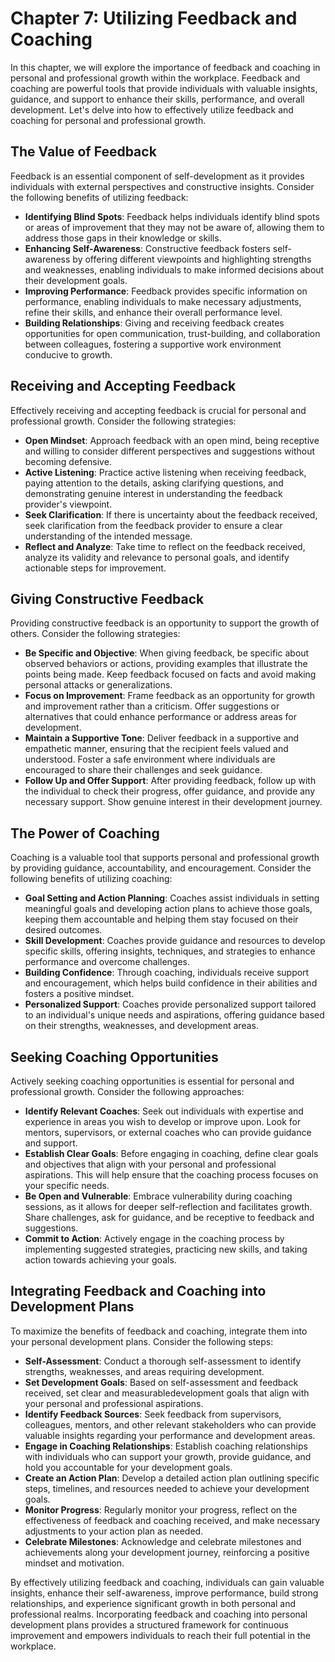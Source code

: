 Chapter 7: Utilizing Feedback and Coaching
==========================================

In this chapter, we will explore the importance of feedback and coaching in personal and professional growth within the workplace. Feedback and coaching are powerful tools that provide individuals with valuable insights, guidance, and support to enhance their skills, performance, and overall development. Let's delve into how to effectively utilize feedback and coaching for personal and professional growth.

The Value of Feedback
---------------------

Feedback is an essential component of self-development as it provides individuals with external perspectives and constructive insights. Consider the following benefits of utilizing feedback:

* **Identifying Blind Spots**: Feedback helps individuals identify blind spots or areas of improvement that they may not be aware of, allowing them to address those gaps in their knowledge or skills.
* **Enhancing Self-Awareness**: Constructive feedback fosters self-awareness by offering different viewpoints and highlighting strengths and weaknesses, enabling individuals to make informed decisions about their development goals.
* **Improving Performance**: Feedback provides specific information on performance, enabling individuals to make necessary adjustments, refine their skills, and enhance their overall performance level.
* **Building Relationships**: Giving and receiving feedback creates opportunities for open communication, trust-building, and collaboration between colleagues, fostering a supportive work environment conducive to growth.

Receiving and Accepting Feedback
--------------------------------

Effectively receiving and accepting feedback is crucial for personal and professional growth. Consider the following strategies:

* **Open Mindset**: Approach feedback with an open mind, being receptive and willing to consider different perspectives and suggestions without becoming defensive.
* **Active Listening**: Practice active listening when receiving feedback, paying attention to the details, asking clarifying questions, and demonstrating genuine interest in understanding the feedback provider's viewpoint.
* **Seek Clarification**: If there is uncertainty about the feedback received, seek clarification from the feedback provider to ensure a clear understanding of the intended message.
* **Reflect and Analyze**: Take time to reflect on the feedback received, analyze its validity and relevance to personal goals, and identify actionable steps for improvement.

Giving Constructive Feedback
----------------------------

Providing constructive feedback is an opportunity to support the growth of others. Consider the following strategies:

* **Be Specific and Objective**: When giving feedback, be specific about observed behaviors or actions, providing examples that illustrate the points being made. Keep feedback focused on facts and avoid making personal attacks or generalizations.
* **Focus on Improvement**: Frame feedback as an opportunity for growth and improvement rather than a criticism. Offer suggestions or alternatives that could enhance performance or address areas for development.
* **Maintain a Supportive Tone**: Deliver feedback in a supportive and empathetic manner, ensuring that the recipient feels valued and understood. Foster a safe environment where individuals are encouraged to share their challenges and seek guidance.
* **Follow Up and Offer Support**: After providing feedback, follow up with the individual to check their progress, offer guidance, and provide any necessary support. Show genuine interest in their development journey.

The Power of Coaching
---------------------

Coaching is a valuable tool that supports personal and professional growth by providing guidance, accountability, and encouragement. Consider the following benefits of utilizing coaching:

* **Goal Setting and Action Planning**: Coaches assist individuals in setting meaningful goals and developing action plans to achieve those goals, keeping them accountable and helping them stay focused on their desired outcomes.
* **Skill Development**: Coaches provide guidance and resources to develop specific skills, offering insights, techniques, and strategies to enhance performance and overcome challenges.
* **Building Confidence**: Through coaching, individuals receive support and encouragement, which helps build confidence in their abilities and fosters a positive mindset.
* **Personalized Support**: Coaches provide personalized support tailored to an individual's unique needs and aspirations, offering guidance based on their strengths, weaknesses, and development areas.

Seeking Coaching Opportunities
------------------------------

Actively seeking coaching opportunities is essential for personal and professional growth. Consider the following approaches:

* **Identify Relevant Coaches**: Seek out individuals with expertise and experience in areas you wish to develop or improve upon. Look for mentors, supervisors, or external coaches who can provide guidance and support.
* **Establish Clear Goals**: Before engaging in coaching, define clear goals and objectives that align with your personal and professional aspirations. This will help ensure that the coaching process focuses on your specific needs.
* **Be Open and Vulnerable**: Embrace vulnerability during coaching sessions, as it allows for deeper self-reflection and facilitates growth. Share challenges, ask for guidance, and be receptive to feedback and suggestions.
* **Commit to Action**: Actively engage in the coaching process by implementing suggested strategies, practicing new skills, and taking action towards achieving your goals.

Integrating Feedback and Coaching into Development Plans
--------------------------------------------------------

To maximize the benefits of feedback and coaching, integrate them into your personal development plans. Consider the following steps:

* **Self-Assessment**: Conduct a thorough self-assessment to identify strengths, weaknesses, and areas requiring development.
* **Set Development Goals**: Based on self-assessment and feedback received, set clear and measurabledevelopment goals that align with your personal and professional aspirations.
* **Identify Feedback Sources**: Seek feedback from supervisors, colleagues, mentors, and other relevant stakeholders who can provide valuable insights regarding your performance and development areas.
* **Engage in Coaching Relationships**: Establish coaching relationships with individuals who can support your growth, provide guidance, and hold you accountable for your development goals.
* **Create an Action Plan**: Develop a detailed action plan outlining specific steps, timelines, and resources needed to achieve your development goals.
* **Monitor Progress**: Regularly monitor your progress, reflect on the effectiveness of feedback and coaching received, and make necessary adjustments to your action plan as needed.
* **Celebrate Milestones**: Acknowledge and celebrate milestones and achievements along your development journey, reinforcing a positive mindset and motivation.

By effectively utilizing feedback and coaching, individuals can gain valuable insights, enhance their self-awareness, improve performance, build strong relationships, and experience significant growth in both personal and professional realms. Incorporating feedback and coaching into personal development plans provides a structured framework for continuous improvement and empowers individuals to reach their full potential in the workplace.
